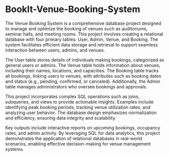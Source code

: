 # BookIt-Venue-Booking-System

The Venue Booking System is a comprehensive database project designed to manage and optimize the booking of venues such as auditoriums, seminar halls, and meeting rooms. This project involves creating a relational database with four primary tables: User, Admin, Venue, and Booking. The system facilitates efficient data storage and retrieval to support seamless interaction between users, admins, and venues.

The User table stores details of individuals making bookings, categorized as general users or admins. The Venue table holds information about venues, including their names, locations, and capacities. The Booking table tracks all bookings, linking users to venues, with attributes such as booking dates and status (e.g., pending, confirmed, or canceled). Additionally, the Admin table manages administrators who oversee bookings and approvals.

This project incorporates complex SQL operations such as joins, subqueries, and views to provide actionable insights. Examples include identifying peak booking periods, tracking venue utilization rates, and analyzing user behavior. The database design emphasizes normalization and efficiency, ensuring data integrity and scalability.

Key outputs include interactive reports on upcoming bookings, occupancy rates, and admin activity. By leveraging SQL for data analytics, this project demonstrates the application of relational databases in real-world scenarios, enabling effective decision-making for venue management systems.
